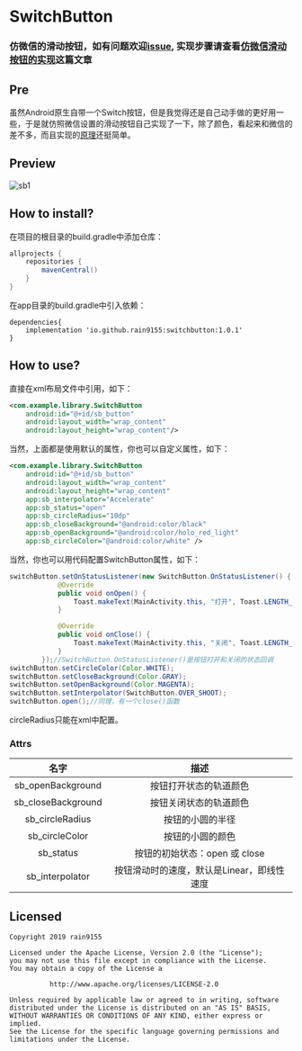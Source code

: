 # SwitchButton

### 仿微信的滑动按钮，如有问题欢迎[issue](https://github.com/rain9155/SwitchButton/issues), 实现步骤请查看[仿微信滑动按钮的实现](https://juejin.im/post/5d48e06d51882505723c9d30)这篇文章

## Pre

虽然Android原生自带一个Switch按钮，但是我觉得还是自己动手做的更好用一些，于是就仿照微信设置的滑动按钮自己实现了一下，除了颜色，看起来和微信的差不多，而且实现的[原理](https://juejin.im/post/5d48e06d51882505723c9d30)还挺简单。

## Preview

![sb1](/screenshots/sb1.gif)

## How to install?

在项目的根目录的build.gradle中添加仓库：
```groovy
allprojects {
    repositories {
        mavenCentral()
    }
}
```

在app目录的build.gradle中引入依赖：
```
dependencies{
    implementation 'io.github.rain9155:switchbutton:1.0.1'
}
```

## How to use?

直接在xml布局文件中引用，如下：

```xml
<com.example.library.SwitchButton
	android:id="@+id/sb_button"
    android:layout_width="wrap_content"
    android:layout_height="wrap_content"/>
```

当然，上面都是使用默认的属性，你也可以自定义属性，如下：

```xml
<com.example.library.SwitchButton
 	android:id="@+id/sb_button"
    android:layout_width="wrap_content"
    android:layout_height="wrap_content"
    app:sb_interpolator="Accelerate"
    app:sb_status="open"
    app:sb_circleRadius="10dp"
    app:sb_closeBackground="@android:color/black"
    app:sb_openBackground="@android:color/holo_red_light"
    app:sb_circleColor="@android:color/white" />
```

当然，你也可以用代码配置SwitchButton属性，如下：

```java
switchButton.setOnStatusListener(new SwitchButton.OnStatusListener() {
            @Override
            public void onOpen() {
                Toast.makeText(MainActivity.this, "打开", Toast.LENGTH_SHORT).show();
            }

            @Override
            public void onClose() {
                Toast.makeText(MainActivity.this, "关闭", Toast.LENGTH_SHORT).show();
            }
        });//SwitchButton.OnStatusListener()是按钮打开和关闭的状态回调
switchButton.setCircleColor(Color.WHITE);
switchButton.setCloseBackground(Color.GRAY);
switchButton.setOpenBackground(Color.MAGENTA);
switchButton.setInterpolator(SwitchButton.OVER_SHOOT);
switchButton.open();//同理，有一个close()函数
```

circleRadius只能在xml中配置。

### Attrs

|        名字        |                    描述                    |
| :----------------: | :----------------------------------------: |
| sb_openBackground  |           按钮打开状态的轨道颜色           |
| sb_closeBackground |           按钮关闭状态的轨道颜色           |
|  sb_circleRadius   |              按钮的小圆的半径              |
|   sb_circleColor   |              按钮的小圆的颜色              |
|     sb_status      |       按钮的初始状态：open 或 close        |
|  sb_interpolator   | 按钮滑动时的速度，默认是Linear，即线性速度 |

## Licensed
```
Copyright 2019 rain9155

Licensed under the Apache License, Version 2.0 (the "License");
you may not use this file except in compliance with the License.
You may obtain a copy of the License a

          http://www.apache.org/licenses/LICENSE-2.0 
          
Unless required by applicable law or agreed to in writing, software
distributed under the License is distributed on an "AS IS" BASIS,
WITHOUT WARRANTIES OR CONDITIONS OF ANY KIND, either express or implied.
See the License for the specific language governing permissions and
limitations under the License.
```

